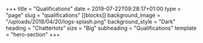 +++
title = "Qualifications"
date = 2019-07-22T09:28:17+01:00
type = "page"
slug = "qualifications"
[[blocks]]
background_image = "/uploads/2018/04/20/logs-splash.png"
background_style = "Dark"
heading = "Chattertots"
size = "Big"
subheading = "Qualifications"
template = "hero-section"
+++
